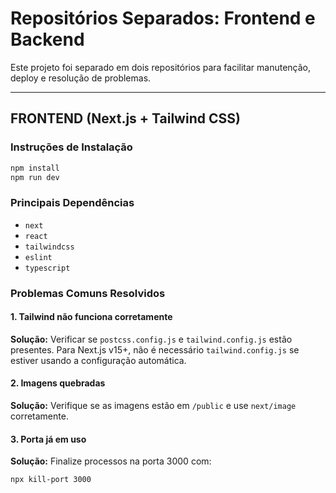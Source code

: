 # Repositórios Separados: Frontend e Backend

Este projeto foi separado em dois repositórios para facilitar manutenção, deploy e resolução de problemas.

---

## FRONTEND (Next.js + Tailwind CSS)

### Instruções de Instalação
```bash
npm install
npm run dev
```

### Principais Dependências
- `next`
- `react`
- `tailwindcss`
- `eslint`
- `typescript`

### Problemas Comuns Resolvidos

#### 1. Tailwind não funciona corretamente
**Solução:** Verificar se `postcss.config.js` e `tailwind.config.js` estão presentes. Para Next.js v15+, não é necessário `tailwind.config.js` se estiver usando a configuração automática.

#### 2. Imagens quebradas
**Solução:** Verifique se as imagens estão em `/public` e use `next/image` corretamente.

#### 3. Porta já em uso
**Solução:** Finalize processos na porta 3000 com:
```bash
npx kill-port 3000
```

